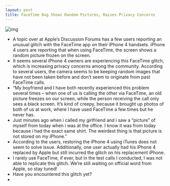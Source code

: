 ```yaml
---
layout: post
title: FaceTime Bug Shows Random Pictures, Raises Privacy Concerns
---
```

![img](http://media.idownloadblog.com/wp-content/uploads/2011/04/Facetime.jpg)
* A topic over at Apple’s Discussion Forums has a few users reporting an unusual glitch with the FaceTime app on their iPhone 4 handsets. iPhone 4 users are reporting that when using FaceTime, the screen shows a random picture frozen on the screen.
* It seems several iPhone 4 owners are experiencing this FaceTime glitch, which is increasing privacy concerns among the community. According to several users, the camera seems to be keeping random images that have not been taken before and don’t seem to originate from past FaceTime calls.
* “My boyfriend and I have both recently experienced this problem several times – when one of us is calling the other via FaceTime, an old picture freezes on our screen, while the person receiving the call only sees a black screen. It’s kind of creepy, because it brought up photos of both of us at work, where I have used FaceTime a few times but he never has.
* Just minutes ago when i called my girlfriend and i saw a “picture” of myself from today when i was at the office. I know it was from today because i had the exact same shirt. The weirdest thing is that picture is not stored on my iPhone.”
* According to the users, restoring the iPhone 4 using iTunes does not seem to solve issue. Additionally, one user actually had his iPhone 4 replaced by Apple but still incurred the glitch on his replacement iPhone.
* I rarely use FaceTime, if ever, but in the test calls I conducted, I was not able to replicate this glitch. We’re still waiting on official word from Apple, so stay tuned!
* Have you encountered this glitch yet?
*  

